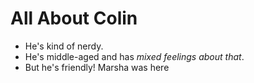 # All About Colin

- He's kind of nerdy.
- He's middle-aged and has _mixed feelings about that_.
- But he's friendly!
Marsha was here
